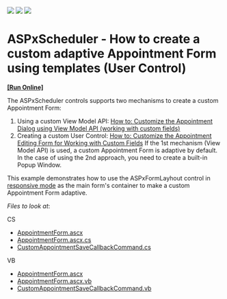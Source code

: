 <!-- default badges list -->
![](https://img.shields.io/endpoint?url=https://codecentral.devexpress.com/api/v1/VersionRange/324958574/20.1.8%2B)
[![](https://img.shields.io/badge/Open_in_DevExpress_Support_Center-FF7200?style=flat-square&logo=DevExpress&logoColor=white)](https://supportcenter.devexpress.com/ticket/details/T960823)
[![](https://img.shields.io/badge/📖_How_to_use_DevExpress_Examples-e9f6fc?style=flat-square)](https://docs.devexpress.com/GeneralInformation/403183)
<!-- default badges end -->
# ASPxScheduler - How to create a custom adaptive Appointment Form using templates (User Control)
<!-- run online -->
**[[Run Online]](https://codecentral.devexpress.com/324958574/)**
<!-- run online end -->

The ASPxScheduler controls supports two mechanisms to create a custom Appointment Form:

1. Using a custom View Model API:
[How to: Customize the Appointment Dialog using View Model API (working with custom fields)](https://docs.devexpress.com/AspNet/119731/aspnet-webforms-controls/scheduler/examples/customization/custom-form-and-custom-fields/how-to-customize-the-appointment-dialog-using-view-model-api-working-with-custom-fields)
2. Creating a custom User Control:
[How to: Customize the Appointment Editing Form for Working with Custom Fields](https://docs.devexpress.com/AspNet/5464/aspnet-webforms-controls/scheduler/examples/customization/custom-form-and-custom-fields/how-to-customize-the-appointment-editing-form-for-working-with-custom-fields)
If the 1st mechanism (View Model API) is used, a custom Appointment Form is adaptive by default.
In the case of using the 2nd approach, you need to create a built-in Popup Window.


This example demonstrates how to use the ASPxFormLayhout control in [responsive mode](https://demos.devexpress.com/ASPxNavigationAndLayoutDemos/FormLayout/ResponsiveLayout.aspx?device=phone&rotate=0) as the main form's container to make a custom Appointment Form adaptive.

<!-- default file list -->
*Files to look at*:

CS
* [AppointmentForm.ascx](./CS/WebApplication1/DevExpress/ASPxSchedulerForms/AppointmentForm.ascx)
* [AppointmentForm.ascx.cs](./CS/WebApplication1/DevExpress/ASPxSchedulerForms/AppointmentForm.ascx.cs)
* [CustomAppointmentSaveCallbackCommand.cs](./CS/WebApplication1/CustomCommands/CustomAppointmentSaveCallbackCommand.cs)

VB
* [AppointmentForm.ascx](./VB/WebApplication1/DevExpress/ASPxSchedulerForms/AppointmentForm.ascx)
* [AppointmentForm.ascx.vb](./VB/WebApplication1/DevExpress/ASPxSchedulerForms/AppointmentForm.ascx.vb)
* [CustomAppointmentSaveCallbackCommand.vb](./VB/WebApplication1/CustomCommands/CustomAppointmentSaveCallbackCommand.vb)
